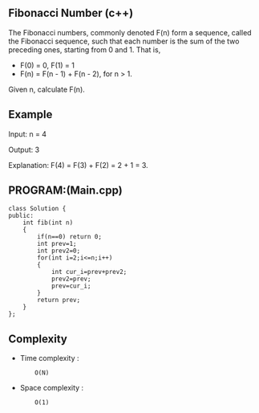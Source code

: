 ## Fibonacci Number (c++)

The Fibonacci numbers, commonly denoted F(n) form a sequence, called the Fibonacci sequence, such that each number is the sum of the two preceding ones, starting from 0 and 1. That is,

- F(0) = 0, F(1) = 1
- F(n) = F(n - 1) + F(n - 2), for n > 1.
  
Given n, calculate F(n).

## Example
Input: n = 4

Output: 3

Explanation: F(4) = F(3) + F(2) = 2 + 1 = 3.

## PROGRAM:(Main.cpp)
```
class Solution {
public:
    int fib(int n) 
    {
        if(n==0) return 0;
        int prev=1;
        int prev2=0;
        for(int i=2;i<=n;i++)
        {
            int cur_i=prev+prev2;
            prev2=prev;
            prev=cur_i;
        }
        return prev;
    }
};
```
## Complexity
- Time complexity : 
  
          O(N)
     
- Space complexity :

          O(1)
